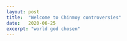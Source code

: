 ```yaml
---
layout: post
title:  "Welcome to Chinmoy controversies"
date:   2020-06-25
excerpt: "world god chosen"
---
```

